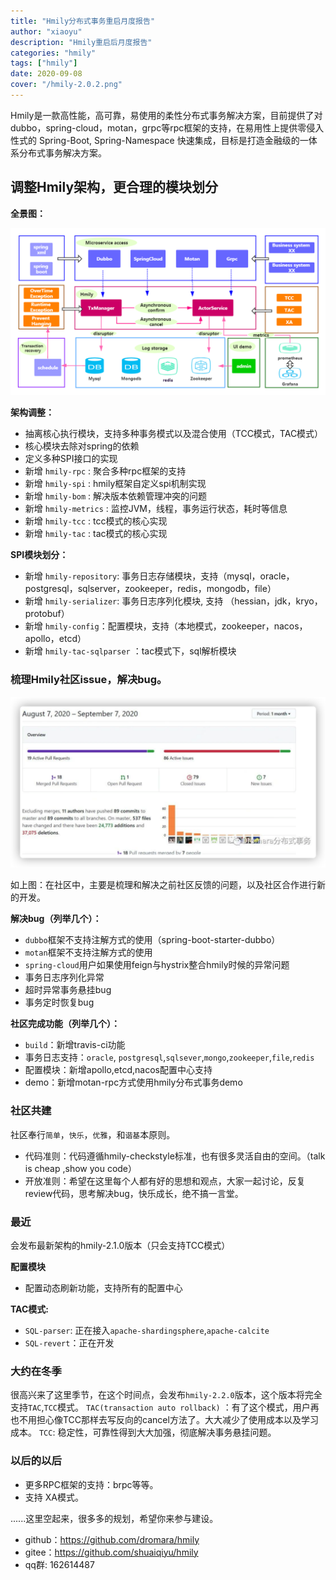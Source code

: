 ```yaml
---
title: "Hmily分布式事务重启月度报告"
author: "xiaoyu"
description: "​Hmily重启后月度报告"
categories: "hmily"
tags: ["hmily"]
date: 2020-09-08
cover: "/hmily-2.0.2.png"
---
```


Hmily是一款高性能，高可靠，易使用的柔性分布式事务解决方案，目前提供了对dubbo，spring-cloud，motan，grpc等rpc框架的支持，在易用性上提供零侵入性式的 Spring-Boot, Spring-Namespace 快速集成，目标是打造金融级的一体系分布式事务解决方案。

## 调整Hmily架构，更合理的模块划分

**全景图：**

![全景图](hmily-2.0.2.png)

**架构调整：**

- 抽离核心执行模块，支持多种事务模式以及混合使用（TCC模式，TAC模式）
- 核心模块去除对spring的依赖
- 定义多种SPI接口的实现
- 新增 `hmily-rpc` : 聚合多种rpc框架的支持
- 新增 `hmily-spi` : hmily框架自定义spi机制实现
- 新增 `hmily-bom` : 解决版本依赖管理冲突的问题
- 新增 `hmily-metrics` : 监控JVM，线程，事务运行状态，耗时等信息
- 新增 `hmily-tcc` : tcc模式的核心实现
- 新增 `hmily-tac` : tac模式的核心实现

**SPI模块划分：**

- 新增 `hmily-repository`: 事务日志存储模块，支持（mysql，oracle，postgresql，sqlserver，zookeeper，redis，mongodb，file）
- 新增 `hmily-serializer`: 事务日志序列化模块, 支持 （hessian，jdk，kryo，protobuf）
- 新增 `hmily-config`：配置模块，支持（本地模式，zookeeper，nacos，apollo，etcd）
- 新增 `hmily-tac-sqlparser` ：tac模式下，sql解析模块

### 梳理Hmily社区issue，解决bug。
![hmily-bug](hmily-bug.png)

如上图：在社区中，主要是梳理和解决之前社区反馈的问题，以及社区合作进行新的开发。

**解决bug（列举几个）：**

- `dubbo`框架不支持注解方式的使用（spring-boot-starter-dubbo）
- `motan`框架不支持注解方式的使用
- `spring-cloud`用户如果使用feign与hystrix整合hmily时候的异常问题
- 事务日志序列化异常
- 超时异常事务悬挂bug
- 事务定时恢复bug

**社区完成功能（列举几个）：**

- `build`：新增travis-ci功能
- 事务日志支持：`oracle`, `postgresql`,`sqlsever`,`mongo`,`zookeeper`,`file`,`redis`
- 配置模块：新增apollo,etcd,nacos配置中心支持
- demo：新增motan-rpc方式使用hmily分布式事务demo

### 社区共建

社区奉行`简单`，`快乐`，`优雅`，和`谐基`本原则。

- 代码准则：代码遵循hmily-checkstyle标准，也有很多灵活自由的空间。（talk is cheap ,show you code）
- 开放准则：希望在这里每个人都有好的思想和观点，大家一起讨论，反复review代码，思考解决bug，快乐成长，绝不搞一言堂。

### 最近

会发布最新架构的hmily-2.1.0版本（只会支持TCC模式）

**配置模块**

- 配置动态刷新功能，支持所有的配置中心

**TAC模式:**

- `SQL-parser`: 正在接入`apache-shardingsphere`,`apache-calcite`
- `SQL-revert`：正在开发

### 大约在冬季

很高兴来了这里季节，在这个时间点，会发布`hmily-2.2.0`版本，这个版本将完全支持`TAC`,`TCC`模式。
`TAC(transaction auto rollback)` ：有了这个模式，用户再也不用担心像TCC那样去写反向的cancel方法了。大大减少了使用成本以及学习成本。
`TCC`: 稳定性，可靠性得到大大加强，彻底解决事务悬挂问题。

### 以后的以后

- 更多RPC框架的支持：brpc等等。
- 支持 XA模式。

......这里空起来，很多多的规划，希望你来参与建设。


- github：https://github.com/dromara/hmily
- gitee：https://github.com/shuaiqiyu/hmily
- qq群: 162614487

